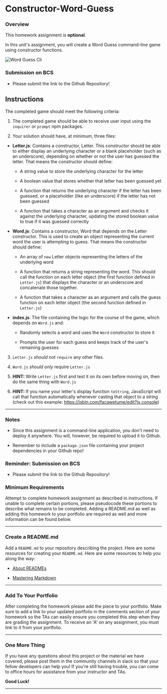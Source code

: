 # Constructor-Word-Guess
### Overview

This homework assignment is **optional**.

In this unit's assignment, you will create a Word Guess command-line game using constructor functions.

![Word Guess Cli](Images/01-WordGuess-Cli.gif)

### Submission on BCS

* Please submit the link to the Github Repository!

## Instructions

The completed game should meet the following criteria:

1. The completed game should be able to receive user input using the `inquirer` or `prompt` npm packages.

2. Your solution should have, at minimum, three files:

* **Letter.js**: Contains a constructor, Letter. This constructor should be able to either display an underlying character or a blank placeholder (such as an underscore), depending on whether or not the user has guessed the letter. That means the constructor should define:

  * A string value to store the underlying character for the letter

  * A boolean value that stores whether that letter has been guessed yet

  * A function that returns the underlying character if the letter has been guessed, or a placeholder (like an underscore) if the letter has not been guessed

  * A function that takes a character as an argument and checks it against the underlying character, updating the stored boolean value to true if it was guessed correctly

* **Word.js**: Contains a constructor, Word that depends on the Letter constructor. This is used to create an object representing the current word the user is attempting to guess. That means the constructor should define:

  * An array of `new` Letter objects representing the letters of the underlying word

  * A function that returns a string representing the word. This should call the function on each letter object (the first function defined in `Letter.js`) that displays the character or an underscore and concatenate those together.

  * A function that takes a character as an argument and calls the guess function on each letter object (the second function defined in `Letter.js`)

* **index.js**: The file containing the logic for the course of the game, which depends on `Word.js` and:

  * Randomly selects a word and uses the `Word` constructor to store it

  * Prompts the user for each guess and keeps track of the user's remaining guesses

3. `Letter.js` *should not* `require` any other files.

4. `Word.js` *should only* require `Letter.js`

5. **HINT:** Write `Letter.js` first and test it on its own before moving on, then do the same thing with `Word.js`

6. **HINT:** If you name your letter's display function `toString`, JavaScript will call that function automatically whenever casting that object to a string (check out this example: <https://jsbin.com/facawetume/edit?js,console>)

- - -

### Notes

* Since this assignment is a command-line application, you don't need to deploy it anywhere. You will, however, be required to upload it to Github.

* Remember to include a `package.json` file containing your project dependencies in your Github repo!

### Reminder: Submission on BCS

* Please submit the link to the Github Repository!

### Minimum Requirements

Attempt to complete homework assignment as described in instructions. If unable to complete certain portions, please pseudocode these portions to describe what remains to be completed. Adding a README.md as well as adding this homework to your portfolio are required as well and more information can be found below.

- - -

### Create a README.md

Add a `README.md` to your repository describing the project. Here are some resources for creating your `README.md`. Here are some resources to help you along the way:

* [About READMEs](https://help.github.com/articles/about-readmes/)

* [Mastering Markdown](https://guides.github.com/features/mastering-markdown/)

- - -

### Add To Your Portfolio

After completing the homework please add the piece to your portfolio. Make sure to add a link to your updated portfolio in the comments section of your homework so the TAs can easily ensure you completed this step when they are grading the assignment. To receive an 'A' on any assignment, you must link to it from your portfolio.

- - -

### One More Thing

If you have any questions about this project or the material we have covered, please post them in the community channels in slack so that your fellow developers can help you! If you're still having trouble, you can come to office hours for assistance from your instructor and TAs.

**Good Luck!**

- - -
